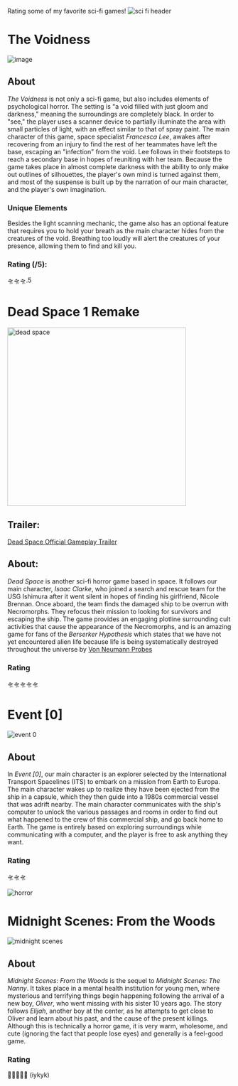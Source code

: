 Rating some of my favorite sci-fi games!
![sci fi header](https://github.com/shriyabidani/rating-sci-fi-and-horror-games/assets/145644455/ccb206be-1f3d-4be8-b2e3-e0186f27729c)

# The Voidness

![image](https://github.com/shriyabidani/rating-sci-fi-and-horror-games/assets/145644455/11341003-100b-4dc3-ac8e-e7a0060ce475)

## About
*The Voidness* is not only a sci-fi game, but also includes elements of psychological horror. The setting is "a void filled with just gloom and darkness," meaning the surroundings are completely black. In order to "see," the player uses a scanner device to partially illuminate the area with small particles of light, with an effect similar to that of spray paint. The main character of this game, space specialist *Francesca Lee*, awakes after recovering from an injury to find the rest of her teammates have left the base, escaping an "infection" from the void. Lee follows in their footsteps to reach a secondary base in hopes of reuniting with her team. Because the game takes place in almost complete darkness with the ability to only make out outlines of silhouettes, the player's own mind is turned against them, and most of the suspense is built up by the narration of our main character, and the player's own imagination. 

### Unique Elements
Besides the light scanning mechanic, the game also has an optional feature that requires you to hold your breath as the main character hides from the creatures of the void. Breathing too loudly will alert the creatures of your presence, allowing them to find and kill you.
### Rating (/5):
🛸🛸🛸.5

# Dead Space 1 Remake

<img width="402" alt="dead space" src="https://github.com/shriyabidani/rating-sci-fi-and-horror-games/assets/145644455/8c0b57a2-8a4f-4b75-afc2-1f294b5636de">

## Trailer: 
[Dead Space Official Gameplay Trailer](https://youtu.be/cTDJNZ9cK1w)

## About: 
*Dead Space* is another sci-fi horror game based in space. It follows our main character, *Isaac Clarke*, who joined a search and rescue team for the USG Ishimura after it went silent in hopes of finding his girlfriend, Nicole Brennan. Once aboard, the team finds the damaged ship to be overrun with Necromorphs. They refocus their mission to looking for survivors and escaping the ship. The game provides an engaging plotline surrounding cult activities that cause the appearance of the Necromorphs, and is an amazing game for fans of the *Berserker Hypothesis* which states that we have not yet encountered alien life because life is being systematically destroyed throughout the universe by [Von Neumann Probes](https://en.wikipedia.org/wiki/Self-replicating_spacecraft#Von_Neumann_probes)
### Rating
🛸🛸🛸🛸🛸

# Event [0]
![event 0](https://github.com/shriyabidani/rating-sci-fi-and-horror-games/assets/145644455/33d61e71-efc1-4c54-a5ed-c647e5d7851d)

## About
In *Event [0]*, our main character is an explorer selected by the International Transport Spacelines (ITS) to embark on a mission from Earth to Europa. The main character wakes up to realize they have been ejected from the ship in a capsule, which they then guide into a 1980s commercial vessel that was adrift nearby. The main character communicates with the ship's computer to unlock the various passages and rooms in order to find out what happened to the crew of this commercial ship, and go back home to Earth. The game is entirely based on exploring surroundings while communicating with a computer, and the player is free to ask anything they want. 

### Rating
🛸🛸🛸

![horror](https://github.com/shriyabidani/rating-sci-fi-and-horror-games/assets/145644455/c4901032-0633-41c8-a7f0-39e01e2ac6ea)
# Midnight Scenes: From the Woods
![midnight scenes](https://github.com/shriyabidani/rating-sci-fi-and-horror-games/assets/145644455/b32bd306-92e1-4763-a782-b1e95cdcc39e)

## About
*Midnight Scenes: From the Woods* is the sequel to *Midnight Scenes: The Nanny*. It takes place in a mental health institution for young men, where mysterious and terrifying things begin happening following the arrival of a new boy, *Oliver*, who went missing with his sister 10 years ago. The story follows *Elijah*, another boy at the center, as he attempts to get close to Oliver and learn about his past, and the cause of the present killings. Although this is technically a horror game, it is very warm, wholesome, and cute (ignoring the fact that people lose eyes) and generally is a feel-good game. 

### Rating
🦢🦢🦢🦢🦢 (iykyk)
